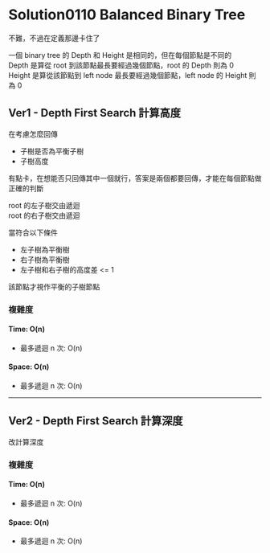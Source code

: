 # Solution0110 Balanced Binary Tree

不難，不過在定義那邊卡住了  

一個 binary tree 的 Depth 和 Height 是相同的，但在每個節點是不同的  
Depth 是算從 root 到該節點最長要經過幾個節點，root 的 Depth 則為 0  
Height 是算從該節點到 left node 最長要經過幾個節點，left node 的 Height 則為 0

## Ver1 - Depth First Search 計算高度

在考慮怎麼回傳
- 子樹是否為平衡子樹
- 子樹高度

有點卡，在想能否只回傳其中一個就行，答案是兩個都要回傳，才能在每個節點做正確的判斷


root 的左子樹交由遞迴  
root 的右子樹交由遞迴  

當符合以下條件
- 左子樹為平衡樹
- 右子樹為平衡樹
- 左子樹和右子樹的高度差 <= 1

該節點才視作平衡的子樹節點

### 複雜度

#### Time: O(n)
- 最多遞迴 n 次: O(n)

#### Space: O(n)
- 最多遞迴 n 次: O(n)

---

## Ver2 - Depth First Search 計算深度

改計算深度

### 複雜度

#### Time: O(n)
- 最多遞迴 n 次: O(n)

#### Space: O(n)
- 最多遞迴 n 次: O(n)